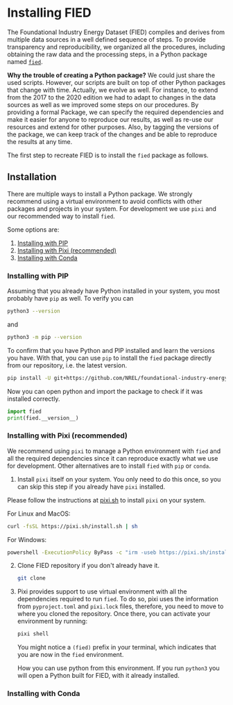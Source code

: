 # Installing FIED

The Foundational Industry Energy Dataset (FIED) compiles and derives from
multiple data sources in a well defined sequence of steps.
To provide transparency and reproducibility, we organized all the procedures, including obtaining the raw data and the processing steps, in a Python package named [`fied`](https://github.com/NREL/foundational-industry-energy-data). 

**Why the trouble of creating a Python package?** We could just share the used scripts. However, our scripts are built on top of other Python packages that change with time. Actually, we evolve as well. For instance, to extend from the 2017 to the 2020 edition we had to adapt to changes in the data sources as well as we improved some steps on our procedures.
By providing a formal Package, we can specify the required dependencies and make it easier for anyone to reproduce our results, as well as re-use our resources and extend for other purposes.
Also, by tagging the versions of the package, we can keep track of the changes and be able to reproduce the results at any time.

The first step to recreate FIED is to install the `fied` package as follows.

## Installation

There are multiple ways to install a Python package.
We strongly recommend using a virtual environment to avoid conflicts with other packages and projects in your system.
For development we use `pixi` and our recommended way to install `fied`.

Some options are:

1. [Installing with PIP](#installing-with-pip)
2. [Installing with Pixi (recommended)](#installing-with-pixi-recommended)
3. [Installing with Conda](#installing-with-conda)

### Installing with PIP

Assuming that you already have Python installed in your system, you most probably have `pip` as well. To verify you can

   ```bash
   python3 --version
   ```

   and

   ```bash
   python3 -m pip --version
   ```

To confirm that you have Python and PIP installed and learn the versions you have. With that, you can use `pip` to install the `fied` package directly from our repository, i.e. the latest version.

   ```bash
   pip install -U git+https://github.com/NREL/foundational-industry-energy-data.git
   ```

Now you can open python and import the package to check if it was installed correctly.

   ```python
   import fied
   print(fied.__version__)
   ```

### Installing with Pixi (recommended)


We recommend using `pixi` to manage a Python environment with `fied` and all the required dependencies since it can reproduce exactly what we use for development.
Other alternatives are to install `fied` with `pip` or `conda`.


1. Install `pixi` itself on your system. You only need to do this once, so you can skip this step if you already have `pixi` installed.

Please follow the instructions at [pixi.sh](https://pixi.sh) to install `pixi` on your system.

For Linux and MacOS:
   ```bash
   curl -fsSL https://pixi.sh/install.sh | sh
   ```

For Windows:
   ```cmd
   powershell -ExecutionPolicy ByPass -c "irm -useb https://pixi.sh/install.ps1 | iex"
   ```

2. Clone FIED repository if you don't already have it.

    ```bash
    git clone 

3. Pixi provides support to use virtual environment with all the dependencies
   required to run `fied`. To do so, pixi uses the information from
   `pyproject.toml` and `pixi.lock` files, therefore, you need to move to
   where you cloned the repository. Once there, you can activate your
   environment by running:
   ```bash
   pixi shell
   ```

   You might notice a `(fied)` prefix in your terminal, which indicates that
   you are now in the `fied` environment.

   How you can use python from this environment. If you run `python3` you will
   open a Python built for FIED, with it already installed.

### Installing with Conda
